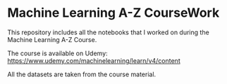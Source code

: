 # Machine Learning A-Z CourseWork
This repository includes all the notebooks that I worked on during the Machine Learning A-Z Course.

The course is available on Udemy: https://www.udemy.com/machinelearning/learn/v4/content

All the datasets are taken from the course material.
